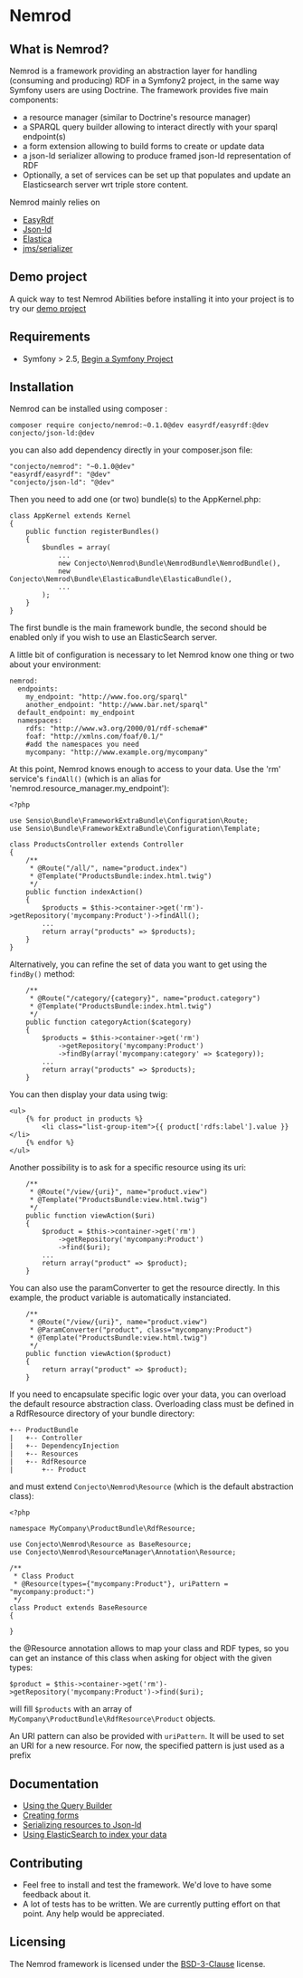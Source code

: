 Nemrod
======

What is Nemrod?
-----------------
Nemrod is a framework providing an abstraction layer for handling (consuming and producing) RDF in a Symfony2 project,
in the same way Symfony users are using Doctrine. The framework provides five main components:

- a resource manager (similar to Doctrine's resource manager)
- a SPARQL query builder allowing to interact directly with your sparql endpoint(s)
- a form extension allowing to build forms to create or update data
- a json-ld serializer allowing to produce framed json-ld representation of RDF
- Optionally, a set of services can be set up that populates and update an Elasticsearch server wrt triple store content.

Nemrod mainly relies on

- [EasyRdf](https://github.com/njh/easyrdf)
- [Json-ld](https://github.com/lanthaler/JsonLD)
- [Elastica](https://github.com/ruflin/Elastica)
- [jms/serializer](https://github.com/schmittjoh/serializer)



Demo project
------------
A quick way to test Nemrod Abilities before installing it into your project is to try our [demo project](https://github.com/conjecto/nemrod-demo)

Requirements
------------
- Symfony > 2.5, [Begin a Symfony Project](http://symfony.com/get-started)

Installation
------------
Nemrod can be installed using composer :

    composer require conjecto/nemrod:~0.1.0@dev easyrdf/easyrdf:@dev conjecto/json-ld:@dev

you can also add dependency directly in your composer.json file:

    "conjecto/nemrod": "~0.1.0@dev"
    "easyrdf/easyrdf": "@dev"
    "conjecto/json-ld": "@dev"

Then you need to add one (or two) bundle(s) to the AppKernel.php:

	class AppKernel extends Kernel
	{
    	public function registerBundles()
    	{
        	$bundles = array(
			    ...
			    new Conjecto\Nemrod\Bundle\NemrodBundle\NemrodBundle(),
    		    new Conjecto\Nemrod\Bundle\ElasticaBundle\ElasticaBundle(),
			    ...
			);
		}
	}

The first bundle is the main framework bundle, the second should be enabled only if you wish to use an ElasticSearch server.

A little bit of configuration is necessary to let Nemrod know one thing or two about your environment:

	nemrod:
	  endpoints:
        my_endpoint: "http://www.foo.org/sparql"
    	another_endpoint: "http://www.bar.net/sparql"
      default_endpoint: my_endpoint
      namespaces:
        rdfs: "http://www.w3.org/2000/01/rdf-schema#"
        foaf: "http://xmlns.com/foaf/0.1/"
        #add the namespaces you need
		mycompany: "http://www.example.org/mycompany"

At this point, Nemrod knows enough to access to your data. Use the 'rm' service's `findAll()` (which is an alias for 'nemrod.resource\_manager.my\_endpoint'):

	<?php
	
	use Sensio\Bundle\FrameworkExtraBundle\Configuration\Route;
	use Sensio\Bundle\FrameworkExtraBundle\Configuration\Template;

	class ProductsController extends Controller
	{
    	/**
     	 * @Route("/all/", name="product.index")
     	 * @Template("ProductsBundle:index.html.twig")
     	 */
    	public function indexAction()
    	{
			$products = $this->container->get('rm')->getRepository('mycompany:Product')->findAll();
			...
			return array("products" => $products);
		}
	}

Alternatively, you can refine the set of data you want to get using the `findBy()` method:

    	/**
     	 * @Route("/category/{category}", name="product.category")
     	 * @Template("ProductsBundle:index.html.twig")
     	 */
    	public function categoryAction($category)
    	{
			$products = $this->container->get('rm')
				->getRepository('mycompany:Product')
				->findBy(array('mycompany:category' => $category));
			...
			return array("products" => $products);
		}

You can then display your data using twig:

	<ul>
    	{% for product in products %}
        	<li class="list-group-item">{{ product['rdfs:label'].value }}</li>
      	{% endfor %}
    </ul>

Another possibility is to ask for a specific resource using its uri:

    	/**
     	 * @Route("/view/{uri}", name="product.view")
     	 * @Template("ProductsBundle:view.html.twig")
     	 */
    	public function viewAction($uri)
    	{
			$product = $this->container->get('rm')
				->getRepository('mycompany:Product')
				->find($uri);
			...
			return array("product" => $product);
		}

You can also use the paramConverter to get the resource directly. In this example, the product variable is automatically instanciated.

        /**
     	 * @Route("/view/{uri}", name="product.view")
     	 * @ParamConverter("product", class="mycompany:Product")
     	 * @Template("ProductsBundle:view.html.twig")
     	 */
    	public function viewAction($product)
    	{
			return array("product" => $product);
		}
		
If you need to encapsulate specific logic over your data, you can overload the default resource abstraction class. Overloading class must be defined in a RdfResource directory of your bundle directory:


	+-- ProductBundle
	|   +-- Controller
	|   +-- DependencyInjection
	|   +-- Resources
	|   +-- RdfResource
	|		+-- Product

and must extend `Conjecto\Nemrod\Resource` (which is the default abstraction class):
	
	<?php
	
	namespace MyCompany\ProductBundle\RdfResource;
	
	use Conjecto\Nemrod\Resource as BaseResource;
	use Conjecto\Nemrod\ResourceManager\Annotation\Resource;
	
	/**
	 * Class Product
	 * @Resource(types={"mycompany:Product"}, uriPattern = "mycompany:product:")
	 */
	class Product extends BaseResource
	{

	}

the @Resource annotation allows to map your class and RDF types, so you can get an instance of this class when asking for object with the given types:

	$product = $this->container->get('rm')->getRepository('mycompany:Product')->find($uri);

will fill `$products` with an array of `MyCompany\ProductBundle\RdfResource\Product` objects.

An URI pattern can also be provided with `uriPattern`. It will be used to set an URI for a new resource. For now, the specified pattern is just used as a prefix

Documentation
-------------

- [Using the Query Builder](doc/querybuilder.md)
- [Creating forms](doc/forms.md)
- [Serializing resources to Json-ld](doc/serializer.md)
- [Using ElasticSearch to index your data](doc/elasticsearch.md)

Contributing
------------

- Feel free to install and test the framework. We'd love to have some feedback about it.
- A lot of tests has to be written. We are currently putting effort on that point. Any help would be appreciated.


Licensing
-----
The Nemrod framework is licensed under the [BSD-3-Clause](LICENSE.md) license.
